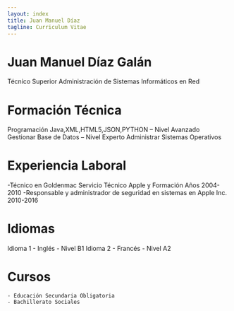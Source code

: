 ```yaml
---
layout: index	
title: Juan Manuel Díaz
tagline: Curriculum Vitae
---
```


# Juan Manuel Díaz Galán
Técnico Superior Administración de Sistemas Informáticos en Red 

# Formación Técnica
 Programación Java,XML,HTML5,JSON,PYTHON – Nivel Avanzado 
 Gestionar Base de Datos – Nivel Experto 
 Administrar Sistemas Operativos 

# Experiencia Laboral

-Técnico en Goldenmac Servicio Técnico Apple y Formación Años 2004-2010
-Responsable y administrador de seguridad en sistemas en Apple Inc. 2010-2016

# Idiomas

Idioma 1 - Inglés - Nivel B1
Idioma 2 - Francés - Nivel A2

# Cursos
	- Educación Secundaria Obligatoria 
	- Bachillerato Sociales
